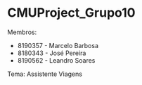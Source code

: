 # CMUProject_Grupo10

Membros:

 - 8190357 - Marcelo Barbosa
 - 8180343 - José Pereira
 - 8190562 - Leandro Soares

Tema: Assistente Viagens
